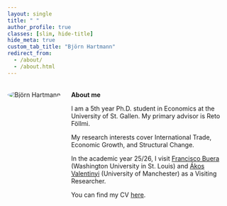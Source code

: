 ```yaml
---
layout: single
title: " "
author_profile: true
classes: [slim, hide-title]
hide_meta: true
custom_tab_title: "Björn Hartmann"
redirect_from:
  - /about/
  - /about.html
---
```



<style>
.about-wrapper {
  display: flex;
  align-items: flex-start;  /* text aligns to top of the image */
  gap: 1.5rem;              /* space between picture and text */
  margin-top: 2rem;
}

.about-wrapper img.home-portrait {
  max-width: 160px;         /* keep photo size tidy */
  height: auto;
  border-radius: 50%;       /* optional round portrait */
}

.about-text {
  flex: 1;                  /* text fills the rest of the row */
}

/* Optional: stack on small screens */
@media (max-width: 768px) {
  .about-wrapper { display: block; }
  .about-wrapper img.home-portrait { margin-bottom: 1rem; }
}
</style>

<div class="about-wrapper">
  <img src="{{ '/assets/images/me.jpg' | relative_url }}" alt="Björn Hartmann" class="home-portrait">
  
  <div class="about-text">
    <strong>About me</strong>
    <p>I am a 5th year Ph.D. student in Economics at the University of St. Gallen. 
    My primary advisor is Reto Föllmi.</p>
    <p>My research interests cover International Trade, Economic Growth, and Structural Change.</p>
    <p>In the academic year 25/26, I visit
    <a href="https://sites.google.com/site/fjbuera/" target="_blank" rel="noopener">Francisco Buera</a> (Washington University in St. Louis) and 
    <a href="https://sites.google.com/site/valentinyiakos/" target="_blank" rel="noopener">Ákos Valentinyi</a> (University of Manchester) as a Visiting Researcher.</p>
    <p>You can find my CV <a href="/files/Academic_CV.pdf" target="_blank" rel="noopener">here</a>.</p>
  </div>
</div>

